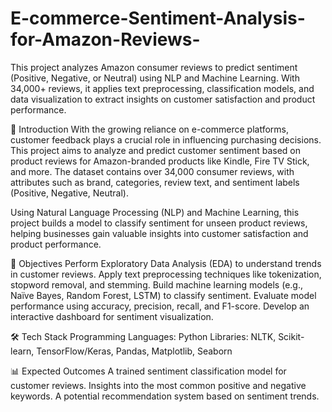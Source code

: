 # E-commerce-Sentiment-Analysis-for-Amazon-Reviews-
This project analyzes Amazon consumer reviews to predict sentiment (Positive, Negative, or Neutral) using NLP and Machine Learning. With 34,000+ reviews, it applies text preprocessing, classification models, and data visualization to extract insights on customer satisfaction and product performance. 


📌 Introduction
With the growing reliance on e-commerce platforms, customer feedback plays a crucial role in influencing purchasing decisions. This project aims to analyze and predict customer sentiment based on product reviews for Amazon-branded products like Kindle, Fire TV Stick, and more. The dataset contains over 34,000 consumer reviews, with attributes such as brand, categories, review text, and sentiment labels (Positive, Negative, Neutral).

Using Natural Language Processing (NLP) and Machine Learning, this project builds a model to classify sentiment for unseen product reviews, helping businesses gain valuable insights into customer satisfaction and product performance.


🎯 Objectives
Perform Exploratory Data Analysis (EDA) to understand trends in customer reviews.
Apply text preprocessing techniques like tokenization, stopword removal, and stemming.
Build machine learning models (e.g., Naïve Bayes, Random Forest, LSTM) to classify sentiment.
Evaluate model performance using accuracy, precision, recall, and F1-score.
Develop an interactive dashboard for sentiment visualization.


🛠️ Tech Stack
Programming Languages: Python
Libraries: NLTK, Scikit-learn, TensorFlow/Keras, Pandas, Matplotlib, Seaborn


📊 Expected Outcomes
A trained sentiment classification model for customer reviews.
Insights into the most common positive and negative keywords.
A potential recommendation system based on sentiment trends.
